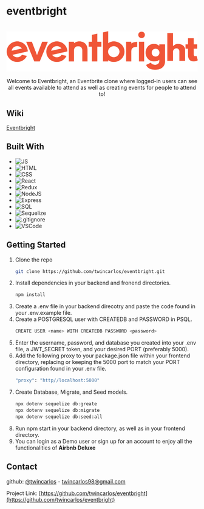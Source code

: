 # eventbright

<br />

<div align="center">
  <a href="https://event-bright.herokuapp.com">
    <img src="./frontend/src/assets/logo.png" alt="Logo">
  </a>
  <p align="center">
    Welcome to Eventbright, an Eventbrite clone where logged-in users can see all events available to attend as well as creating events for people to attend to!
  </p>
</div>

## Wiki
[Eventbright](https://event-bright.herokuapp.com/)

## Built With
<ul id='tec-ul'>
  <li><img src='https://upload.wikimedia.org/wikipedia/commons/thumb/9/99/Unofficial_JavaScript_logo_2.svg/480px-Unofficial_JavaScript_logo_2.svg.png' alt='JS' width='40' height='40'></li>
  <li><img src='https://cdn-icons-png.flaticon.com/512/732/732212.png' alt='HTML' width='40' height='40'></li>
  <li><img src='https://upload.wikimedia.org/wikipedia/commons/thumb/6/62/CSS3_logo.svg/800px-CSS3_logo.svg.png' alt='CSS' width='40' height='40'></li>
  <li><img src='https://upload.wikimedia.org/wikipedia/commons/thumb/a/a7/React-icon.svg/2300px-React-icon.svg.png' alt='React' width='40' height='40'></li>
  <li><img src='https://e7.pngegg.com/pngimages/669/447/png-clipart-redux-react-javascript-freecodecamp-npm-others-miscellaneous-purple-thumbnail.png' alt='Redux' width='40' height='40'></li>
  <li><img src='https://mpng.subpng.com/20180425/jrw/kisspng-node-js-javascript-web-application-express-js-comp-5ae0f84e2a4242.1423638015246930701731.jpg' alt='NodeJS' width='40' height='40'></li>
  <li><img src='https://upload.wikimedia.org/wikipedia/commons/6/64/Expressjs.png' alt='Express' width='40'></li>
  <li><img src='https://upload.wikimedia.org/wikipedia/commons/thumb/2/29/Postgresql_elephant.svg/1200px-Postgresql_elephant.svg.png' alt='SQL' width='40' height='40'></li>
  <li><img src='https://opencollective-production.s3.us-west-1.amazonaws.com/566dd3f0-27a8-11ec-9a5a-0519330cdfea.png' alt='Sequelize' width='40' height='40'></li>
  <li><img src='https://git-scm.com/images/logos/downloads/Git-Icon-1788C.png' alt='.gitignore' width='40' height='40'></li>
  <li><img src='https://user-images.githubusercontent.com/674621/71187801-14e60a80-2280-11ea-94c9-e56576f76baf.png' alt='VSCode' width='40' height='40'></li>
</ul>

## Getting Started

1. Clone the repo
   ```sh
   git clone https://github.com/twincarlos/eventbright.git
   ```
2. Install dependencies in your backend and fronend directories.
   ```sh
   npm install
   ```
3. Create a .env file in your backend direcotry and paste the code found in your .env.example file.
4. Create a POSTGRESQL user with CREATEDB and PASSWORD in PSQL.
   ```sh
   CREATE USER <name> WITH CREATEDB PASSWORD <password>
   ```
5. Enter the username, password, and database you created into your .env file, a JWT_SECRET token, and your desired PORT (preferably 5000).
6. Add the following proxy to your package.json file within your frontend directory, replacing or keeping the 5000 port to match your PORT configuration found in your .env file.
   ```sh
   "proxy": "http//localhost:5000"
   ```
7. Create Database, Migrate, and Seed models.
   ```sh
   npx dotenv sequelize db:greate
   npx dotenv sequelize db:migrate
   npx dotenv sequelize db:seed:all
8. Run npm start in your backend directory, as well as in your frontend directory.
9. You can login as a Demo user or sign up for an account to enjoy all the functionalities of **Airbnb Deluxe**

<!-- CONTACT -->
## Contact

github: [@twincarlos](https://github.com/twincarlos) - twincarlos98@gmail.com

Project Link: [https://github.com/twincarlos/eventbright](https://github.com/twincarlos/eventbright)
